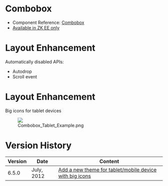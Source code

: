 

# Combobox

- Component Reference:
  [Combobox](ZK_Component_Reference/Input/Combobox)
- [Available in ZK EE only](http://www.zkoss.org/product/edition.dsp)

# Layout Enhancement

Automatically disabled APIs:

- Autodrop
- Scroll event

# Layout Enhancement

Big icons for tablet devices

<figure>
<img src="images/Combobox_Tablet_Example.png
title="Combobox_Tablet_Example.png" />
<figcaption>Combobox_Tablet_Example.png</figcaption>
</figure>

# Version History

| Version | Date       | Content                                                                                            |
|---------|------------|----------------------------------------------------------------------------------------------------|
| 6.5.0   | July, 2012 | [Add a new theme for tablet/mobile device with big icons](http://tracker.zkoss.org/browse/ZK-1247) |


